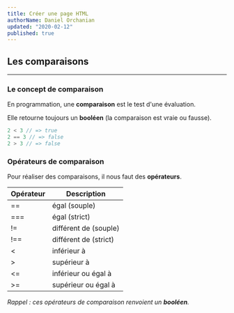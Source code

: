 ```yaml
---
title: Créer une page HTML
authorName: Daniel Orchanian
updated: "2020-02-12"
published: true
---
```


## Les comparaisons

---

### Le concept de comparaison

En programmation, une **comparaison** est le test d'une évaluation.

Elle retourne toujours un **booléen** (la comparaison est vraie ou fausse).

```js
2 < 3 // => true
2 == 3 // => false
2 > 3 // => false
```

### Opérateurs de comparaison
                
Pour réaliser des comparaisons, il nous faut des **opérateurs**.

Opérateur   | Description
------------|----------------------
==          | égal (souple)
===         | égal (strict)
!=          | différent de (souple)
!==         | différent de (strict)
<           | inférieur à
\>          | supérieur à
<=          | inférieur ou égal à
\>=         | supérieur ou égal à

_Rappel : ces opérateurs de comparaison renvoient un **booléen**._